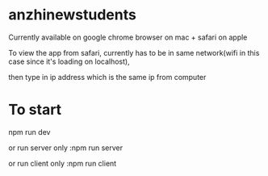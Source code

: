 # anzhinewstudents
Currently available on google chrome browser on mac + safari on apple

To view the app from safari, currently has to be in same network(wifi in this case since it's loading on localhost),

then type in ip address which is the same ip from computer

# To start
npm run dev

or run server only :npm run server

or run client only :npm run client
